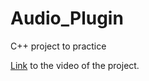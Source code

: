 # Audio_Plugin

C++ project to practice

[Link](https://www.youtube.com/watch?v=Mo0Oco3Vimo&t=2397s) to the video of the project.


